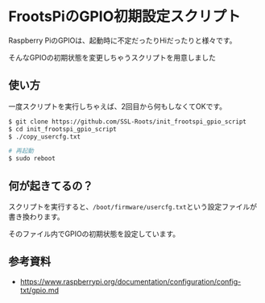 # FrootsPiのGPIO初期設定スクリプト

Raspberry PiのGPIOは、起動時に不定だったりHiだったりと様々です。

そんなGPIOの初期状態を変更しちゃうスクリプトを用意しました

## 使い方

一度スクリプトを実行しちゃえば、2回目から何もしなくてOKです。

```sh
$ git clone https://github.com/SSL-Roots/init_frootspi_gpio_script
$ cd init_frootspi_gpio_script
$ ./copy_usercfg.txt

# 再起動
$ sudo reboot
```

## 何が起きてるの？

スクリプトを実行すると、`/boot/firmware/usercfg.txt`という設定ファイルが書き換わります。

そのファイル内でGPIOの初期状態を設定しています。

## 参考資料

- https://www.raspberrypi.org/documentation/configuration/config-txt/gpio.md
